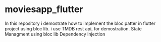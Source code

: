 # moviesapp_flutter

In this repository i demostrate how to implement the bloc patter in flutter project using bloc lib. i use TMDB rest api, for demostration.
State Managment using bloc lib
Dependency Injection
